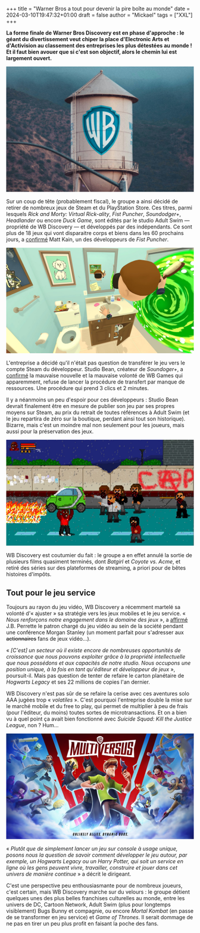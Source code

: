 +++
title = "Warner Bros a tout pour devenir la pire boîte au monde"
date = 2024-03-10T19:47:32+01:00
draft = false
author = "Mickael"
tags = ["XXL"]
+++

**La forme finale de Warner Bros Discovery est en phase d'approche : le géant du divertissement veut chiper la place d'Electronic Arts et d'Activision au classement des entreprises les plus détestées au monde ! Et il faut bien avouer que si c'est son objectif, alors le chemin lui est largement ouvert.**

![WB](warnerbros.jpg "© Chase Yi (Unsplash)")

Sur un coup de tête (probablement fiscal), le groupe a ainsi décidé de retirer de nombreux jeux de Steam et du PlayStation Store. Ces titres, parmi lesquels *Rick and Morty: Virtual Rick-ality*, *Fist Puncher*, *Soundodger+*, *Headlander* ou encore *Duck Game*, sont édités par le studio Adult Swim — propriété de WB Discovery — et développés par des indépendants. Ce sont plus de 18 jeux qui vont disparaitre corps et biens dans les 60 prochains jours, a [confirmé](https://steamcommunity.com/app/238630/discussions/0/4286935452896532419) Matt Kain, un des développeurs de *Fist Puncher*.

![Le jeu Rick et Morty](rickmorty.jpeg "Rick and Morty: Virtual Rick-ality.")

L'entreprise a décidé qu'il n'était pas question de transférer le jeu vers le compte Steam du développeur. Studio Bean, créateur de *Soundoger+*, a [confirmé](https://twitter.com/onemrbean/status/1765826777501372521) la mauvaise nouvelle et la mauvaise volonté de WB Games qui apparemment, refuse de lancer la procédure de transfert par manque de ressources. Une procédure qui prend 3 clics et 2 minutes.

Il y a néanmoins un peu d'espoir pour ces développeurs : Studio Bean devrait finalement être en mesure de publier son jeu par ses propres moyens sur Steam, au prix du retrait de toutes références à Adult Swim (et le jeu repartira de zéro sur la boutique, perdant ainsi tout son historique). Bizarre, mais c'est un moindre mal non seulement pour les joueurs, mais aussi pour la préservation des jeux.

![Fist Puncher](FistPuncher.jpeg "Fist Puncher.")


WB Discovery est coutumier du fait : le groupe a en effet annulé la sortie de plusieurs films quasiment terminés, dont *Batgirl* et *Coyote vs. Acme*, et retiré des séries sur des plateformes de streaming, a priori pour de bêtes histoires d'impôts.

## Tout pour le jeu service

Toujours au rayon du jeu vidéo, WB Discovery a récemment martelé sa volonté d'« ajuster » sa stratégie vers les jeux mobiles et le jeu service. « *Nous renforçons notre engagement dans le domaine des jeux* », a [affirmé](https://www.gamespot.com/articles/warner-bros-discusses-volatile-aaa-console-games-will-lean-into-free-to-play-and-mobile/1100-6521597/) J.B. Perrette le patron chargé du jeu vidéo au sein de la société pendant une conférence Morgan Stanley (un moment parfait pour s'adresser aux ~~actionnaires~~ fans de jeux vidéo…). 

« *[C'est] un secteur où il existe encore de nombreuses opportunités de croissance que nous pouvons exploiter grâce à la propriété intellectuelle que nous possédons et aux capacités de notre studio. Nous occupons une position unique, à la fois en tant qu'éditeur et développeur de jeux* », poursuit-il. Mais pas question de tenter de refaire le carton planétaire de *Hogwarts Legacy* et ses 22 millions de copies l'an dernier.

WB Discovery n'est pas sûr de se refaire la cerise avec ces aventures solo AAA jugées trop « *volatiles* ». C'est pourquoi l'entreprise double la mise sur le marché mobile et du free to play, qui permet de multiplier à peu de frais (pour l'éditeur, du moins) toutes sortes de microtransactions. Et on a bien vu à quel point ça avait bien fonctionné avec *Suicide Squad: Kill the Justice League*, non ? Hum…

![Fist Puncher](multiversus.jpeg "Multiversus est un des jeux service de WB Games qui a été plutôt bien accueilli avec son gameplay copié/collé de Smash.")

« *Plutôt que de simplement lancer un jeu sur console à usage unique, posons nous la question de savoir comment développer le jeu autour, par exemple, un Hogwarts Legacy ou un Harry Potter, qui soit un service en ligne où les gens peuvent vivre, travailler, construire et jouer dans cet univers de manière continue* » a décrit le dirigeant.

C'est une perspective peu enthousiasmante pour de nombreux joueurs, c'est certain, mais WB Discovery marche sur du velours : le groupe détient quelques unes des plus belles franchises culturelles au monde, entre les univers de DC, Cartoon Network, Adult Swim (plus pour longtemps visiblement)  Bugs Bunny et compagnie, ou encore *Mortal Kombat* (en passe de se transformer en jeu service) et *Game of Thrones*. Il serait dommage de ne pas en tirer un peu plus profit en faisant la poche des fans.